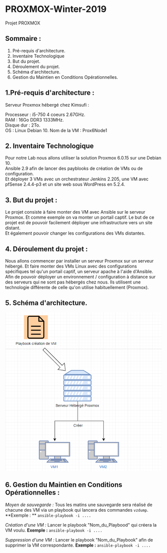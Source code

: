 # PROXMOX-Winter-2019
Projet PROXMOX 

## Sommaire : 
 1. Pré-requis d'architecture.
 2. Inventaire Technologique
 3. But du projet.
 4. Déroulement du projet.
 5. Schéma d'architecture.
 6. Gestion du Maintien en Conditions Opérationnelles. 
## 1.Pré-requis d'architecture :

Serveur Proxmox hébergé chez Kimsufi :

Processeur : i5-750 4 coeurs 2.67GHz.  
RAM : 16Go DDR3 1333MHz.  
Disque dur : 2To.  
OS : Linux Debian 10.
Nom de la VM : Prox6Node1  

## 2. Inventaire Technologique 

Pour notre Lab nous allons utiliser la solution Proxmox 6.0.15 sur une Debian 10.  
Ansible 2.9 afin de lancer des payblooks de création de VMs ou de configuration.  
Et déployer 3 VMs avec un orchestrateur Jenkins 2.205, une VM avec pfSense 2.4.4-p3 et un site web sous WordPress en 5.2.4.  

## 3. But du projet :

Le projet consiste à faire monter des VM avec Ansible sur le serveur Proxmox. Et comme exemple on va monter un portail captif.
Le but de ce projet est de pouvoir facilement déployer une infrastructure vers un site distant.  
Et également pouvoir changer les configurations des VMs distantes.

## 4. Déroulement du projet :

Nous allons commencer par installer un serveur Proxmox sur un serveur hébergé. Et faire monter des VMs Linux avec des configurations spécifiques tel qu'un portail captif, un serveur apache à l'aide d'Ansible. Afin de pouvoir déployer un environnement / configuration à distance sur des serveurs qui ne sont pas hébergés chez nous. Ils utilisent une technologie différente de celle qu'on utilise habituellement (Proxmox). 

## 5. Schéma d'architecture.
![alt text](https://github.com/alexdoret33/PROXMOX-Winter-2019/blob/master/Images/Diagramme%20Cool.png?raw=true)

## 6. Gestion du Maintien en Conditions Opérationnelles : 

*Moyen de sauvegarde :* Tous les matins une sauvegarde sera réalisé de chacune des VM via un playbook qui lancera des commandes `vzdump`.
**Exemple : ** `ansible-playbook -i ....`

*Création d'une VM :* Lancer le playbook "Nom_du_Playbood" qui créera la VM voulu.
**Exemple :** `ansible-playbook -i ....`

*Suppression d'une VM :* Lancer le playbook "Nom_du_Playbook" afin de supprimer la VM correspondante. **Exemple :** `ansible-playbook -i ....`